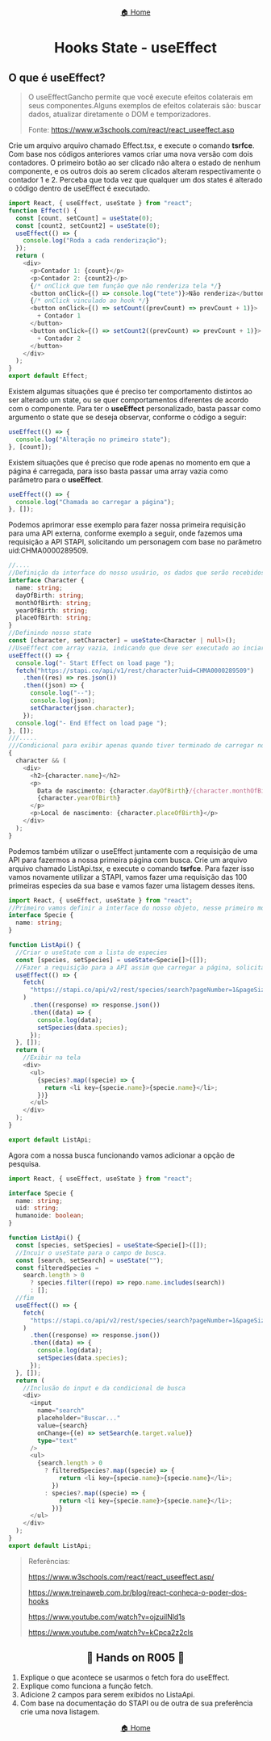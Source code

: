 <center>

[🏠 Home](../index.md)

</center>

#

<h1 align="center">Hooks State - useEffect</h1>

## O que é useEffect?

> O useEffectGancho permite que você execute efeitos colaterais em seus componentes.Alguns exemplos de efeitos colaterais são: buscar dados, atualizar diretamente o DOM e temporizadores.
>
> Fonte: https://www.w3schools.com/react/react_useeffect.asp

Crie um arquivo arquivo chamado Effect.tsx, e execute o comando **tsrfce**. Com base nos códigos anteriores vamos criar uma nova versão com dois contadores. O primeiro botão ao ser clicado não altera o estado de nenhum componente, e os outros dois ao serem clicados alteram respectivamente o contador 1 e 2. Perceba que toda vez que qualquer um dos states é alterado o código dentro de useEffect é executado.

```typescript
import React, { useEffect, useState } from "react";
function Effect() {
  const [count, setCount] = useState(0);
  const [count2, setCount2] = useState(0);
  useEffect(() => {
    console.log("Roda a cada renderização");
  });
  return (
    <div>
      <p>Contador 1: {count}</p>
      <p>Contador 2: {count2}</p>
      {/* onClick que tem função que não renderiza tela */}
      <button onClick={() => console.log("tete")}>Não renderiza</button>
      {/* onClick vinculado ao hook */}
      <button onClick={() => setCount((prevCount) => prevCount + 1)}>
        + Contador 1
      </button>
      <button onClick={() => setCount2((prevCount) => prevCount + 1)}>
        + Contador 2
      </button>
    </div>
  );
}
export default Effect;
```

Existem algumas situações que é preciso ter comportamento distintos ao ser alterado um state, ou se quer comportamentos diferentes de acordo com o componente. Para ter o **useEffect** personalizado, basta passar como argumento o state que se deseja observar, conforme o código a seguir:

```typescript
useEffect(() => {
  console.log("Alteração no primeiro state");
}, [count]);
```

Existem situações que é preciso que rode apenas no momento em que a página é carregada, para isso basta passar uma array vazia como parâmetro para o **useEffect**.

```typescript
useEffect(() => {
  console.log("Chamada ao carregar a página");
}, []);
```

Podemos aprimorar esse exemplo para fazer nossa primeira requisição para uma API externa, conforme exemplo a seguir, onde fazemos uma requisição a API STAPI, solicitando um personagem com base no parâmetro uid:CHMA0000289509.

```typescript
//....
//Definição da interface do nosso usuário, os dados que serão recebidos da API
interface Character {
  name: string;
  dayOfBirth: string;
  monthOfBirth: string;
  yearOfBirth: string;
  placeOfBirth: string;
}
//Definindo nosso state
const [character, setCharacter] = useState<Character | null>();
//UseEffect com array vazia, indicando que deve ser executado ao inciar a página.
useEffect(() => {
  console.log("- Start Effect on load page ");
  fetch("https://stapi.co/api/v1/rest/character?uid=CHMA0000289509")
    .then((res) => res.json())
    .then((json) => {
      console.log("--");
      console.log(json);
      setCharacter(json.character);
    });
  console.log("- End Effect on load page ");
}, []);
///.....
///Condicional para exibir apenas quando tiver terminado de carregar nosso personagem
{
  character && (
    <div>
      <h2>{character.name}</h2>
      <p>
        Data de nascimento: {character.dayOfBirth}/{character.monthOfBirth}/
        {character.yearOfBirth}
      </p>
      <p>Local de nascimento: {character.placeOfBirth}</p>
    </div>
  );
}
```

Podemos também utilizar o useEffect juntamente com a requisição de uma API para fazermos a nossa primeira página com busca. Crie um arquivo arquivo chamado ListApi.tsx, e execute o comando **tsrfce**. Para fazer isso vamos novamente utilizar a STAPI, vamos fazer uma requisição das 100 primeiras especies da sua base e vamos fazer uma listagem desses itens.

```typescript
import React, { useEffect, useState } from "react";
//Primeiro vamos definir a interface do nosso objeto, nesse primeiro momento vamos listar apenas o nome.
interface Specie {
  name: string;
}

function ListApi() {
  //Criar o useState com a lista de especies
  const [species, setSpecies] = useState<Specie[]>([]);
  //Fazer a requisição para a API assim que carregar a página, solicitando as 100 primeiras especies
  useEffect(() => {
    fetch(
      "https://stapi.co/api/v2/rest/species/search?pageNumber=1&pageSize=100"
    )
      .then((response) => response.json())
      .then((data) => {
        console.log(data);
        setSpecies(data.species);
      });
  }, []);
  return (
    //Exibir na tela
    <div>
      <ul>
        {species?.map((specie) => {
          return <li key={specie.name}>{specie.name}</li>;
        })}
      </ul>
    </div>
  );
}

export default ListApi;
```

Agora com a nossa busca funcionando vamos adicionar a opção de pesquisa.

```typescript
import React, { useEffect, useState } from "react";

interface Specie {
  name: string;
  uid: string;
  humanoide: boolean;
}

function ListApi() {
  const [species, setSpecies] = useState<Specie[]>([]);
  //Incuir o useState para o campo de busca.
  const [search, setSearch] = useState("");
  const filteredSpecies =
    search.length > 0
      ? species.filter((repo) => repo.name.includes(search))
      : [];
  //fim
  useEffect(() => {
    fetch(
      "https://stapi.co/api/v2/rest/species/search?pageNumber=1&pageSize=100"
    )
      .then((response) => response.json())
      .then((data) => {
        console.log(data);
        setSpecies(data.species);
      });
  }, []);
  return (
    //Inclusão do input e da condicional de busca
    <div>
      <input
        name="search"
        placeholder="Buscar..."
        value={search}
        onChange={(e) => setSearch(e.target.value)}
        type="text"
      />
      <ul>
        {search.length > 0
          ? filteredSpecies?.map((specie) => {
              return <li key={specie.name}>{specie.name}</li>;
            })
          : species?.map((specie) => {
              return <li key={specie.name}>{specie.name}</li>;
            })}
      </ul>
    </div>
  );
}
export default ListApi;
```

> Referências:
>
> https://www.w3schools.com/react/react_useeffect.asp/
>
> https://www.treinaweb.com.br/blog/react-conheca-o-poder-dos-hooks
>
> https://www.youtube.com/watch?v=ojzuilNld1s
>
> https://www.youtube.com/watch?v=kCpca2z2cls

<h2 align="center"> 
	🎲 Hands on R005 🎲
</h2>

1. Explique o que acontece se usarmos o fetch fora do useEffect.
1. Explique como funciona a função fetch.
1. Adicione 2 campos para serem exibidos no ListaApi.
1. Com base na documentação do STAPI ou de outra de sua preferência crie uma nova listagem.

<center>

[🏠 Home](../index.md)

</center>
